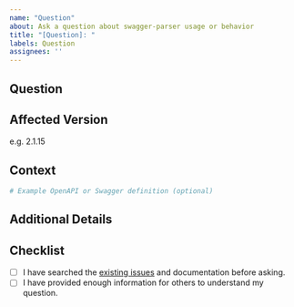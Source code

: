 ```yaml
---
name: "Question"
about: Ask a question about swagger-parser usage or behavior
title: "[Question]: "
labels: Question
assignees: ''
---
```


## Question

<!--
Clearly describe your question or what you're trying to understand.

To help us help you, consider including:
- What are you trying to parse or validate?
- What OpenAPI or Swagger version is involved?
- Are you using the parser standalone or integrated with another tool?
- What have you tried so far?
-->

## Affected Version

<!-- What version of swagger-parser are you using? -->
e.g. 2.1.15

## Context

<!--
Include any relevant code snippets, spec definitions, or errors you're seeing.
This helps others understand the situation quickly.
-->

```yaml
# Example OpenAPI or Swagger definition (optional)
```

## Additional Details

<!-- Any other information that could help clarify your question. -->

## Checklist

- [ ] I have searched the [existing issues](https://github.com/swagger-api/swagger-parser/issues) and documentation before asking.
- [ ] I have provided enough information for others to understand my question.